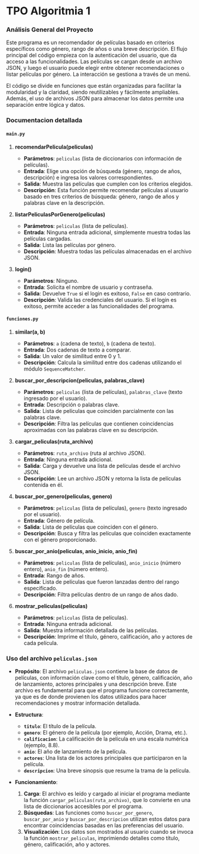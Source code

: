 # TPO Algoritmia 1
 ### Análisis General del Proyecto
Este programa es un recomendador de películas basado en criterios específicos como género, rango de años o una breve descripción. El flujo principal del código empieza con la autenticación del usuario, que da acceso a las funcionalidades. Las películas se cargan desde un archivo JSON, y luego el usuario puede elegir entre obtener recomendaciones o listar películas por género. La interacción se gestiona a través de un menú.

El código se divide en funciones que están organizadas para facilitar la modularidad y la claridad, siendo reutilizables y fácilmente ampliables. Además, el uso de archivos JSON para almacenar los datos permite una separación entre lógica y datos.


### Documentacion detallada

#### `main.py`
1. **recomendarPelicula(peliculas)**
   - **Parámetros**: `peliculas` (lista de diccionarios con información de películas).
   - **Entrada**: Elige una opción de búsqueda (género, rango de años, descripción) e ingresa los valores correspondientes.
   - **Salida**: Muestra las películas que cumplen con los criterios elegidos.
   - **Descripción**: Esta función permite recomendar películas al usuario basado en tres criterios de búsqueda: género, rango de años y palabras clave en la descripción.

2. **listarPeliculasPorGenero(peliculas)**
   - **Parámetros**: `peliculas` (lista de películas).
   - **Entrada**: Ninguna entrada adicional, simplemente muestra todas las películas cargadas.
   - **Salida**: Lista las películas por género.
   - **Descripción**: Muestra todas las películas almacenadas en el archivo JSON.

3. **login()**
   - **Parámetros**: Ninguno.
   - **Entrada**: Solicita el nombre de usuario y contraseña.
   - **Salida**: Devuelve `True` si el login es exitoso, `False` en caso contrario.
   - **Descripción**: Valida las credenciales del usuario. Si el login es exitoso, permite acceder a las funcionalidades del programa.

#### `funciones.py`
1. **similar(a, b)**
   - **Parámetros**: `a` (cadena de texto), `b` (cadena de texto).
   - **Entrada**: Dos cadenas de texto a comparar.
   - **Salida**: Un valor de similitud entre 0 y 1.
   - **Descripción**: Calcula la similitud entre dos cadenas utilizando el módulo `SequenceMatcher`.

2. **buscar_por_descripcion(peliculas, palabras_clave)**
   - **Parámetros**: `peliculas` (lista de películas), `palabras_clave` (texto ingresado por el usuario).
   - **Entrada**: Descripción o palabras clave.
   - **Salida**: Lista de películas que coinciden parcialmente con las palabras clave.
   - **Descripción**: Filtra las películas que contienen coincidencias aproximadas con las palabras clave en su descripción.

3. **cargar_peliculas(ruta_archivo)**
   - **Parámetros**: `ruta_archivo` (ruta al archivo JSON).
   - **Entrada**: Ninguna entrada adicional.
   - **Salida**: Carga y devuelve una lista de películas desde el archivo JSON.
   - **Descripción**: Lee un archivo JSON y retorna la lista de películas contenida en él.

4. **buscar_por_genero(peliculas, genero)**
   - **Parámetros**: `peliculas` (lista de películas), `genero` (texto ingresado por el usuario).
   - **Entrada**: Género de película.
   - **Salida**: Lista de películas que coinciden con el género.
   - **Descripción**: Busca y filtra las películas que coinciden exactamente con el género proporcionado.

5. **buscar_por_anio(peliculas, anio_inicio, anio_fin)**
   - **Parámetros**: `peliculas` (lista de películas), `anio_inicio` (número entero), `anio_fin` (número entero).
   - **Entrada**: Rango de años.
   - **Salida**: Lista de películas que fueron lanzadas dentro del rango especificado.
   - **Descripción**: Filtra películas dentro de un rango de años dado.

6. **mostrar_peliculas(peliculas)**
   - **Parámetros**: `peliculas` (lista de películas).
   - **Entrada**: Ninguna entrada adicional.
   - **Salida**: Muestra información detallada de las películas.
   - **Descripción**: Imprime el título, género, calificación, año y actores de cada película.

### Uso del archivo `peliculas.json`
- **Propósito**: El archivo `peliculas.json` contiene la base de datos de películas, con información clave como el título, género, calificación, año de lanzamiento, actores principales y una descripción breve. Este archivo es fundamental para que el programa funcione correctamente, ya que es de donde provienen los datos utilizados para hacer recomendaciones y mostrar información detallada.

- **Estructura**:
  - **`titulo`**: El título de la película.
  - **`genero`**: El género de la película (por ejemplo, Acción, Drama, etc.).
  - **`calificacion`**: La calificación de la película en una escala numérica (ejemplo, 8.8).
  - **`anio`**: El año de lanzamiento de la película.
  - **`actores`**: Una lista de los actores principales que participaron en la película.
  - **`descripcion`**: Una breve sinopsis que resume la trama de la película.

- **Funcionamiento**:
  1. **Carga**: El archivo es leído y cargado al iniciar el programa mediante la función `cargar_peliculas(ruta_archivo)`, que lo convierte en una lista de diccionarios accesibles por el programa.
  2. **Búsquedas**: Las funciones como `buscar_por_genero`, `buscar_por_anio` y `buscar_por_descripcion` utilizan estos datos para encontrar coincidencias basadas en las preferencias del usuario.
  3. **Visualización**: Los datos son mostrados al usuario cuando se invoca la función `mostrar_peliculas`, imprimiendo detalles como título, género, calificación, año y actores.


